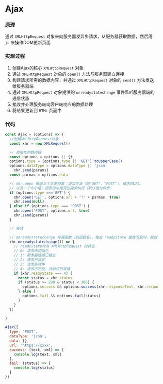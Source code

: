 # Ajax

### 原理
通过 `XMLHttpRequest` 对象来向服务器发异步请求，从服务器获取数据，然后用 `js` 来操作DOM更新页面

### 实现过程
1. 创建Ajax的核心 `XMLHttpRequest` 对象
2. 通过 `XMLHttpRequest` 对象的 `open()` 方法与服务器建立连接
3. 构建请求所需的数据内容，并通过  `XMLHttpRequest` 对象的 `send()` 方法发送给服务器端
4. 通过 `XMLHttpRequest` 对象提供的 `onreadystatechange` 事件监听服务器端的通信状态
5. 接收并处理服务端向客户端响应的数据处理
6. 将结果更新到 `HTML` 页面中

### 代码
```js
const Ajax = (options) => {
  //创建XMLHttpRequest对象
  const xhr = new XMLRequest()

  // 初始化参数内容
  const options = options || {}
  options.type = (options.type || 'GET').toUpperCase()
  options.dataType = options.dataType || 'json'
    xhr.send(params)
  const parmas = options.data

  // xhr.open 接收三个主要参数：请求方法（如"GET"、"POST"），请求的URL，
  // 以及一个布尔值，指示请求是否应异步执行（默认值为异步）
  if (options.type ==='GET') {
    xhr.open('GET', options.url + '?' + parmas, true)
    xhr.send(null)
  } else if (options.type === 'POST') {
    xhr.open('POST', options.url, true)
    xhr.send(params)
  }

  // 接收

  // onreadystatechange 存储函数（或函数名），每当 readyState 属性改变时，就会调用该函数。
  xhr.onreadystatechange(() => {
    // readyState存有 XMLHttpRequest 的状态
    // 0: 请求未初始化
    // 1: 服务器连接已建立
    // 2: 请求已接收
    // 3: 请求处理中
    // 4: 请求已完成，且响应已就绪
    if (xhr.readyState === 4) {
      const status = xhr.status
      if (status >= 200 & status < 300) {
        options.success && options.success(xhr.responseText, xhr.responseXML)
      } else {
        options.fail && options.fail(status)
      }
    }
  })
  
}
```

```js
Ajax({
  type: 'POST',
  dataType: 'json',
  data: {},
  url: 'https://xxxx',
  success: (text, xml) => {
    console.log(text, xml)
  },
  fail: (status) => {
    console.log(status)
  }
})
```